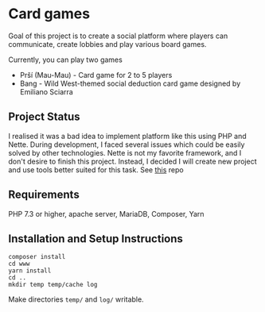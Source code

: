 # Card games

Goal of this project is to create a social platform where players can communicate, create lobbies and play various board games.

Currently, you can play two games
  * Prší (Mau-Mau) - Card game for 2 to 5 players
  * Bang - Wild West-themed social deduction card game designed by Emiliano Sciarra

## Project Status

I realised it was a bad idea to implement platform like this using PHP and Nette. During development, I faced several issues which could be easily solved by other technologies.
Nette is not my favorite framework, and I don't desire to finish this project. Instead, I decided I will create new project and use tools better suited for this task. See [this](https://github.com/ondramastik/Bang-online) repo

## Requirements

PHP 7.3 or higher, apache server, MariaDB, Composer, Yarn

## Installation and Setup Instructions

    composer install
    cd www
    yarn install
    cd ..
    mkdir temp temp/cache log

Make directories `temp/` and `log/` writable.
